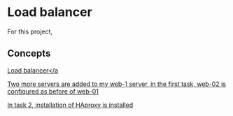 # Load balancer

For this project,

## Concepts 
<a href="https://www.thegeekstuff.com/2016/01/load-balancer-intro/">Load balancer</a

Two more servers are added to my web-1 server, in the first task, web-02 is confiqured as before of web-01

In task 2, installation of HAproxy is installed
